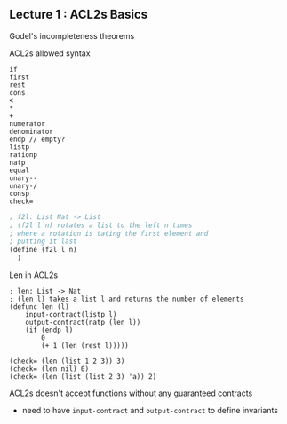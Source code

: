 ## Lecture 1 : ACL2s Basics

Godel's incompleteness theorems

ACL2s allowed syntax

```
if
first
rest
cons
<
*
+
numerator
denominator
endp // empty?
listp
rationp
natp
equal
unary--
unary-/
consp
check=
```

```scheme
; f2l: List Nat -> List
; (f2l l n) rotates a list to the left n times
; where a rotation is tating the first element and
; putting it last
(define (f2l l n)
  )
```

Len in ACL2s

```
; len: List -> Nat
; (len l) takes a list l and returns the number of elements
(defunc len (l)
	input-contract(listp l)
	output-contract(natp (len l))
	(if (endp l)
		0
		(+ 1 (len (rest l)))))
		
(check= (len (list 1 2 3)) 3)
(check= (len nil) 0)
(check= (len (list (list 2 3) 'a)) 2)
```

ACL2s doesn't accept functions without any guaranteed contracts

* need to have `input-contract` and `output-contract` to define invariants

